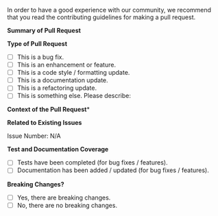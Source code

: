 In order to have a good experience with our community, we recommend that you read the contributing guidelines for making a pull request.

**Summary of Pull Request**

<!--
    Please provide a clear and concise description of the pull request.
-->

**Type of Pull Request**

<!--
    Please check the one that applies to this pull request using "x".
-->

- [ ] This is a bug fix.
- [ ] This is an enhancement or feature.
- [ ] This is a code style / formatting update.
- [ ] This is a documentation update.
- [ ] This is a refactoring update.
- [ ] This is something else.
      Please describe:

**Context of the Pull Request***

<!--
    Please describe the current behavior that you are modifying or link to a relevant issue.
-->

**Related to Existing Issues**

<!--
  Is this related to any GitHub issue(s)?
-->

Issue Number: N/A

**Test and Documentation Coverage**

<!--
    Please check the one that applies to this pull request using "x".
-->

- [ ] Tests have been completed (for bug fixes / features).
- [ ] Documentation has been added / updated (for bug fixes / features).

**Breaking Changes?**

<!--
    Please check the one that applies to this pull request using "x".
-->

- [ ] Yes, there are breaking changes.
- [ ] No, there are no breaking changes.

<!--
    If this pull request contains a breaking change, please describe the impact and mitigation path.
-->
